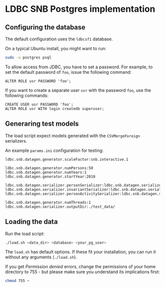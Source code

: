 # LDBC SNB Postgres implementation

## Configuring the database

The default configuration uses the `ldbcsf1` database.

On a typical Ubuntu install, you might want to run:

```bash
sudo -u postgres psql
```

To allow access from JDBC, you have to set a password. For example, to set the default password of `foo`, issue the following command:

```
ALTER ROLE usr PASSWORD 'foo';
```

If you want to create a separate user `usr` with the password `foo`, use the following commands:

```
CREATE USER usr PASSWORD 'foo';
ALTER ROLE usr WITH login createdb superuser;
```

## Generaring test models

The load script expect models generated with the `CSVMergeForeign` serializers.

An example `params.ini` configuration for testing:

```
ldbc.snb.datagen.generator.scaleFactor:snb.interactive.1

ldbc.snb.datagen.generator.numPersons:50
ldbc.snb.datagen.generator.numYears:1
ldbc.snb.datagen.generator.startYear:2010

ldbc.snb.datagen.serializer.personSerializer:ldbc.snb.datagen.serializer.snb.interactive.CSVMergeForeignPersonSerializer
ldbc.snb.datagen.serializer.invariantSerializer:ldbc.snb.datagen.serializer.snb.interactive.CSVMergeForeignInvariantSerializer
ldbc.snb.datagen.serializer.personActivitySerializer:ldbc.snb.datagen.serializer.snb.interactive.CSVMergeForeignPersonActivitySerializer

ldbc.snb.datagen.generator.numThreads:1
ldbc.snb.datagen.serializer.outputDir:./test_data/
```

## Loading the data

Run the load script:

```bash
./load.sh <data_dir> <database> <your_pg_user>
```

The `load.sh` has default options. If these fit your installation, you can run it without any arguments (`./load.sh`).

If you get _Permission denied_ errors, change the permissions of your home directory to 755 - but please make sure you understand its implications first:

```bash
chmod 755 ~
```
